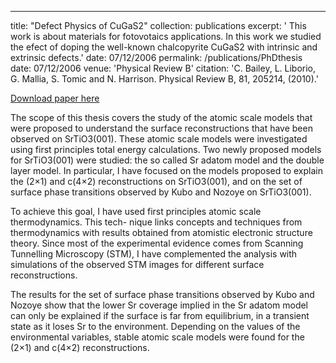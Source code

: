 ---
title: "Defect Physics of CuGaS2"
collection: publications
excerpt: ' This work is about materials for fotovotaics applications. In this work we studied the
efect of doping the well-known chalcopyrite CuGaS2 with intrinsic and extrinsic defects.' 
date: 07/12/2006
permalink: /publications/PhDthesis
date: 07/12/2006
venue: 'Physical Review B'
citation: 'C. Bailey, L. Liborio, G. Mallia, S. Tomic and N. Harrison. Physical Review B, 81, 205214, (2010).'

[Download paper here](http://leandro-liborio.github.io/files/liborio-phdthesis.pdf)

The scope of this thesis covers the study of the atomic scale models that were proposed to understand the surface
reconstructions that have been observed on SrTiO3(001). These atomic scale models were investigated using first principles
total energy calculations. Two newly proposed models for SrTiO3(001) were studied: the so called Sr adatom model and the 
double layer model. In particular, I have focused on the models proposed to explain the (2×1) and c(4×2) reconstructions 
on SrTiO3(001), and on the set of surface phase transitions observed by Kubo and Nozoye on SrTiO3(001).

To achieve this goal, I have used first principles atomic scale thermodynamics. This tech- nique links concepts and 
techniques from thermodynamics with results obtained from atomistic electronic structure theory. Since most of the
experimental evidence comes from Scanning Tunnelling Microscopy (STM), I have complemented the analysis with simulations
of the observed STM images for different surface reconstructions.

The results for the set of surface phase transitions observed by Kubo and Nozoye show that the lower Sr coverage implied
in the Sr adatom model can only be explained if the surface is far from equilibrium, in a transient state as it loses Sr
to the environment. Depending on the values of the environmental variables, stable atomic scale models were found for the
(2×1) and c(4×2) reconstructions.
